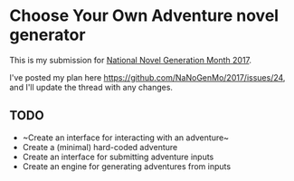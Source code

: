 # Choose Your Own Adventure novel generator

This is my submission for [National Novel Generation Month 2017](https://github.com/NaNoGenMo/2017).

I've posted my plan here https://github.com/NaNoGenMo/2017/issues/24, and I'll update the thread with any changes.


## TODO

- ~Create an interface for interacting with an adventure~
- Create a (minimal) hard-coded adventure
- Create an interface for submitting adventure inputs
- Create an engine for generating adventures from inputs
